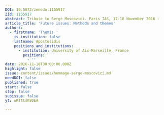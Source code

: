 ```yaml
---
DOI: 10.5072/zenodo.1155917
Zid: 1155917
abstract: Tribute to Serge Moscovici. Paris IAS, 17-18 November 2016 - Session 7
article_title: 'Future issues: Methods and themes'
authors:
  - firstname: 'Themis '
    is_institution: false
    lastname: Apostolidis
    positions_and_institutions:
      - institution: University of Aix-Marseille, France
        positions:
          - ''
date: 2016-11-18T08:00:00.000Z
highlight: false
issue: content/issues/hommage-serge-moscovici.md
needDOI: false
published: true
start: false
stop: false
subissue: false
yt: wKTtCsK9DEA

---
```


<Youtube yt="wKTtCsK9DEA" caption="Future issues: Methods and themes" start="false" stop="false"></Youtube>
